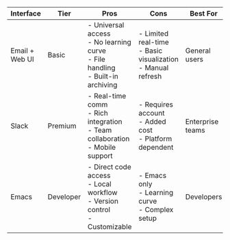 <!-- ---
!-- title: 2024-12-24 08:30:53
!-- author: ywata-note-win
!-- date: /home/ywatanabe/.emacs.d/lisp/Llemacs/docs/dev/interface.md
!-- --- -->

| Interface      | Tier      | Pros                                                                                    | Cons                                                               | Best For         |
|----------------|-----------|-----------------------------------------------------------------------------------------|--------------------------------------------------------------------|------------------|
| Email + Web UI | Basic     | - Universal access<br/>- No learning curve<br/>- File handling<br/>- Built-in archiving | - Limited real-time<br/>- Basic visualization<br/>- Manual refresh | General users    |
| Slack          | Premium   | - Real-time comm<br/>- Rich integration<br/>- Team collaboration<br/>- Mobile support   | - Requires account<br/>- Added cost<br/>- Platform dependent       | Enterprise teams |
| Emacs          | Developer | - Direct code access<br/>- Local workflow<br/>- Version control<br/>- Customizable      | - Emacs only<br/>- Learning curve<br/>- Complex setup              | Developers       |

<!-- Summary of Interface Options:
 !-- 
 !-- 1. Email + Web UI (Basic Tier)
 !-- Pros:
 !-- - Universal accessibility
 !-- - No learning curve
 !-- - Easy file handling
 !-- - Asynchronous communication
 !-- - Built-in archiving
 !-- 
 !-- Cons:
 !-- - Limited real-time interaction
 !-- - Basic visualization
 !-- - Manual refresh needed
 !-- 
 !-- 2. Slack Integration (Premium Tier)
 !-- Pros:
 !-- - Real-time communication
 !-- - Rich integration options
 !-- - Automated workflows
 !-- - Team collaboration
 !-- - Mobile-friendly
 !-- 
 !-- Cons:
 !-- - Requires Slack account
 !-- - Additional cost
 !-- - Platform dependency
 !-- - May be overkill for simple uses
 !-- 
 !-- Recommended Strategy:
 !-- - Start with Email + Web UI
 !-- - Add Slack as premium feature
 !-- - Let users choose preferred interface
 !-- 
 !-- 
 !-- Emacs Interface (Developer Tier):
 !-- 
 !-- Pros:
 !-- - Direct code integration
 !-- - Local development workflow
 !-- - Version control friendly
 !-- - Customizable interface
 !-- - Efficient for power users
 !-- - API access without web/email
 !-- 
 !-- Cons:
 !-- - Limited to Emacs users
 !-- - Learning curve
 !-- - Setup complexity
 !-- - Maintenance overhead
 !-- 
 !-- Implementation Strategy:
 !-- - Package as Emacs plugin
 !-- - Hide sensitive code/keys
 !-- - Provide elisp API
 !-- - Keep as developer-only option
 !-- - Focus on API interaction
 !-- - Document extensively -->